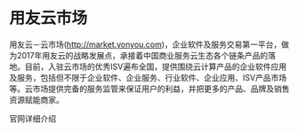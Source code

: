 # 用友云市场

用友云－云市场(http://market.yonyou.com)，企业软件及服务交易第一平台，做为2017年用友云的战略发展点，承接着中国商业服务云生态各个链条产品的落地。目前，入驻云市场的优秀ISV遍布全国，提供围绕云计算产品的企业软件应用及服务，包括但不限于企业软件、企业服务、行业软件、企业应用、ISV产品市场等。云市场提供完备的服务监管来保证用户的利益，并把更多的产品、品牌及销售资源赋能商家。

官网详细介绍



